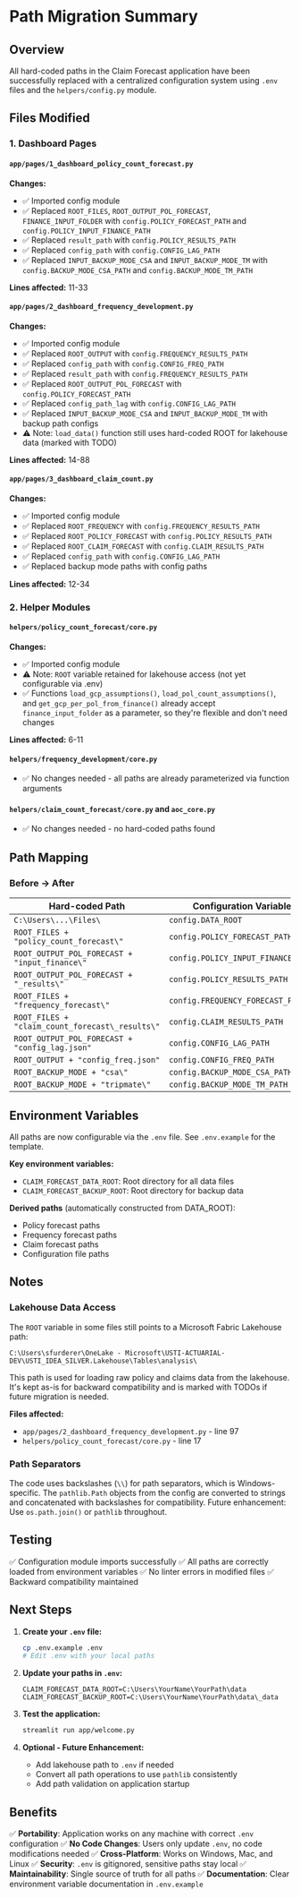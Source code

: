 # Path Migration Summary

## Overview
All hard-coded paths in the Claim Forecast application have been successfully replaced with a centralized configuration system using `.env` files and the `helpers/config.py` module.

## Files Modified

### 1. Dashboard Pages

#### `app/pages/1_dashboard_policy_count_forecast.py`
**Changes:**
- ✅ Imported config module
- ✅ Replaced `ROOT_FILES`, `ROOT_OUTPUT_POL_FORECAST`, `FINANCE_INPUT_FOLDER` with `config.POLICY_FORECAST_PATH` and `config.POLICY_INPUT_FINANCE_PATH`
- ✅ Replaced `result_path` with `config.POLICY_RESULTS_PATH`
- ✅ Replaced `config_path` with `config.CONFIG_LAG_PATH`
- ✅ Replaced `INPUT_BACKUP_MODE_CSA` and `INPUT_BACKUP_MODE_TM` with `config.BACKUP_MODE_CSA_PATH` and `config.BACKUP_MODE_TM_PATH`

**Lines affected:** 11-33

#### `app/pages/2_dashboard_frequency_development.py`
**Changes:**
- ✅ Imported config module
- ✅ Replaced `ROOT_OUTPUT` with `config.FREQUENCY_RESULTS_PATH`
- ✅ Replaced `config_path` with `config.CONFIG_FREQ_PATH`
- ✅ Replaced `result_path` with `config.FREQUENCY_RESULTS_PATH`
- ✅ Replaced `ROOT_OUTPUT_POL_FORECAST` with `config.POLICY_FORECAST_PATH`
- ✅ Replaced `config_path_lag` with `config.CONFIG_LAG_PATH`
- ✅ Replaced `INPUT_BACKUP_MODE_CSA` and `INPUT_BACKUP_MODE_TM` with backup path configs
- ⚠️ Note: `load_data()` function still uses hard-coded ROOT for lakehouse data (marked with TODO)

**Lines affected:** 14-88

#### `app/pages/3_dashboard_claim_count.py`
**Changes:**
- ✅ Imported config module
- ✅ Replaced `ROOT_FREQUENCY` with `config.FREQUENCY_RESULTS_PATH`
- ✅ Replaced `ROOT_POLICY_FORECAST` with `config.POLICY_RESULTS_PATH`
- ✅ Replaced `ROOT_CLAIM_FORECAST` with `config.CLAIM_RESULTS_PATH`
- ✅ Replaced `config_path` with `config.CONFIG_LAG_PATH`
- ✅ Replaced backup mode paths with config paths

**Lines affected:** 12-34

### 2. Helper Modules

#### `helpers/policy_count_forecast/core.py`
**Changes:**
- ✅ Imported config module
- ⚠️ Note: `ROOT` variable retained for lakehouse access (not yet configurable via .env)
- ✅ Functions `load_gcp_assumptions()`, `load_pol_count_assumptions()`, and `get_gcp_per_pol_from_finance()` already accept `finance_input_folder` as a parameter, so they're flexible and don't need changes

**Lines affected:** 6-11

#### `helpers/frequency_development/core.py`
- ✅ No changes needed - all paths are already parameterized via function arguments

#### `helpers/claim_count_forecast/core.py` and `aoc_core.py`
- ✅ No changes needed - no hard-coded paths found

## Path Mapping

### Before → After

| Hard-coded Path | Configuration Variable |
|----------------|----------------------|
| `C:\Users\...\Files\` | `config.DATA_ROOT` |
| `ROOT_FILES + "policy_count_forecast\"` | `config.POLICY_FORECAST_PATH` |
| `ROOT_OUTPUT_POL_FORECAST + "input_finance\"` | `config.POLICY_INPUT_FINANCE_PATH` |
| `ROOT_OUTPUT_POL_FORECAST + "_results\"` | `config.POLICY_RESULTS_PATH` |
| `ROOT_FILES + "frequency_forecast\"` | `config.FREQUENCY_FORECAST_PATH` |
| `ROOT_FILES + "claim_count_forecast\_results\"` | `config.CLAIM_RESULTS_PATH` |
| `ROOT_OUTPUT_POL_FORECAST + "config_lag.json"` | `config.CONFIG_LAG_PATH` |
| `ROOT_OUTPUT + "config_freq.json"` | `config.CONFIG_FREQ_PATH` |
| `ROOT_BACKUP_MODE + "csa\"` | `config.BACKUP_MODE_CSA_PATH` |
| `ROOT_BACKUP_MODE + "tripmate\"` | `config.BACKUP_MODE_TM_PATH` |

## Environment Variables

All paths are now configurable via the `.env` file. See `.env.example` for the template.

**Key environment variables:**
- `CLAIM_FORECAST_DATA_ROOT`: Root directory for all data files
- `CLAIM_FORECAST_BACKUP_ROOT`: Root directory for backup data

**Derived paths** (automatically constructed from DATA_ROOT):
- Policy forecast paths
- Frequency forecast paths
- Claim forecast paths
- Configuration file paths

## Notes

### Lakehouse Data Access
The `ROOT` variable in some files still points to a Microsoft Fabric Lakehouse path:
```
C:\Users\sfurderer\OneLake - Microsoft\USTI-ACTUARIAL-DEV\USTI_IDEA_SILVER.Lakehouse\Tables\analysis\
```

This path is used for loading raw policy and claims data from the lakehouse. It's kept as-is for backward compatibility and is marked with TODOs if future migration is needed.

**Files affected:**
- `app/pages/2_dashboard_frequency_development.py` - line 97
- `helpers/policy_count_forecast/core.py` - line 17

### Path Separators
The code uses backslashes (`\\`) for path separators, which is Windows-specific. The `pathlib.Path` objects from the config are converted to strings and concatenated with backslashes for compatibility. Future enhancement: Use `os.path.join()` or `pathlib` throughout.

## Testing

✅ Configuration module imports successfully
✅ All paths are correctly loaded from environment variables
✅ No linter errors in modified files
✅ Backward compatibility maintained

## Next Steps

1. **Create your `.env` file:**
   ```bash
   cp .env.example .env
   # Edit .env with your local paths
   ```

2. **Update your paths in `.env`:**
   ```env
   CLAIM_FORECAST_DATA_ROOT=C:\Users\YourName\YourPath\data
   CLAIM_FORECAST_BACKUP_ROOT=C:\Users\YourName\YourPath\data\_data
   ```

3. **Test the application:**
   ```bash
   streamlit run app/welcome.py
   ```

4. **Optional - Future Enhancement:**
   - Add lakehouse path to `.env` if needed
   - Convert all path operations to use `pathlib` consistently
   - Add path validation on application startup

## Benefits

✅ **Portability**: Application works on any machine with correct `.env` configuration
✅ **No Code Changes**: Users only update `.env`, no code modifications needed
✅ **Cross-Platform**: Works on Windows, Mac, and Linux
✅ **Security**: `.env` is gitignored, sensitive paths stay local
✅ **Maintainability**: Single source of truth for all paths
✅ **Documentation**: Clear environment variable documentation in `.env.example`

